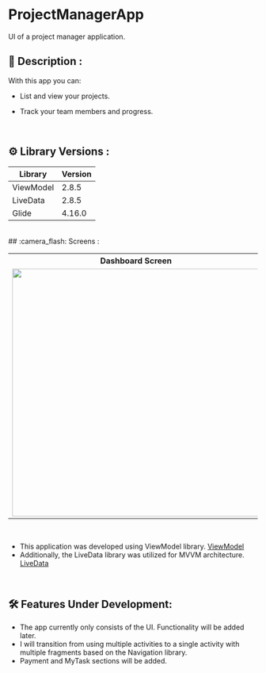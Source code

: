 # ProjectManagerApp 
UI of a project manager application.

## 	:book: Description :
With this app you can:
- List and view your projects.
- Track your team members and progress. 


  </br>

## 	:gear: Library Versions : 
| Library | Version |
| ----------------- | ----------------- |
| ViewModel | 2.8.5 |
| LiveData | 2.8.5 |
| Glide | 4.16.0 |

</br>
## :camera_flash: Screens :
<table>
  <tr>
    <th>Dashboard Screen</th>
    <th>Profile Scan</th>
  </tr>
  <tr>
    <td><img src="https://github.com/user-attachments/assets/2648c20f-09e3-42dd-896c-440541e0bc70" height="500"></td>
    <td><img src="https://github.com/user-attachments/assets/584dc1aa-2a76-4f10-acea-d47a3958fd2b" height="500"></td>
  </tr>
</table>
</br>

- This application was developed using ViewModel library. [ViewModel](https://developer.android.com/topic/libraries/architecture/viewmodel)
- Additionally, the LiveData library was utilized for MVVM architecture. [LiveData](https://developer.android.com/topic/libraries/architecture/livedata)

</br>

  ##  :hammer_and_wrench: Features Under Development: 
  - The app currently only consists of the UI. Functionality will be added later.
  - I will transition from using multiple activities to a single activity with multiple fragments based on the Navigation library.
  - Payment and MyTask sections will be added.
